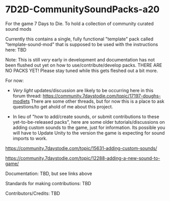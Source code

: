 # 7D2D-CommunitySoundPacks-a20
For the game 7 Days to Die. To hold a collection of community curated sound mods

Currently this contains a single, fully functional "template" pack called "template-sound-mod" that is supposed to be used with the instructions here: TBD

Note: This is still *very* early in development and documentation has not been flushed out yet on how to use/contribute/develop packs. THERE ARE NO PACKS YET! Please stay tuned while this gets fleshed out a bit more.

For now:
- *Very light* updates/discussion are likely to be occurring here in this forum thread: https://community.7daystodie.com/topic/17197-doughs-modlets
There are some other threads, but for now this is a place to ask questions/to get ahold of me about this project.

- In lieu of "how to add/create sounds, or submit contributions to these yet-to-be-released packs", here are some older tutorials/discussions on adding custom sounds to the game, just for information.  Its possible you will have to Update Unity to the version the game is expecting for sound imports to work.  

https://community.7daystodie.com/topic/15631-adding-custom-sounds/

https://community.7daystodie.com/topic/12288-adding-a-new-sound-to-game/


Documentation: TBD, but see links above

Standards for making contributions: TBD

Contributors/Credits: TBD
